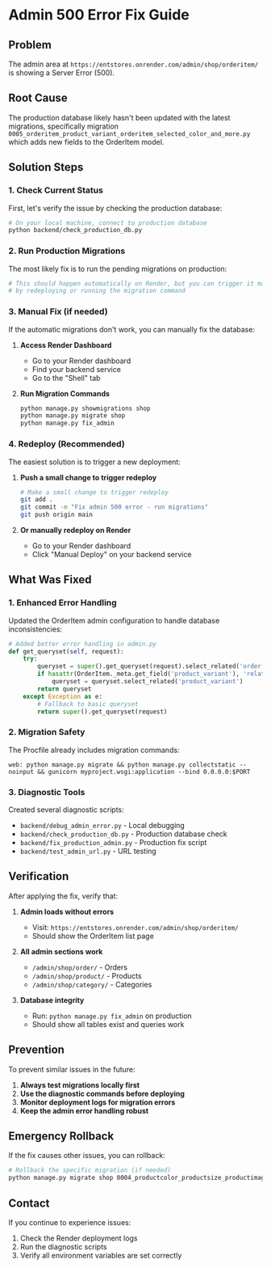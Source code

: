 # Admin 500 Error Fix Guide

## Problem
The admin area at `https://entstores.onrender.com/admin/shop/orderitem/` is showing a Server Error (500).

## Root Cause
The production database likely hasn't been updated with the latest migrations, specifically migration `0005_orderitem_product_variant_orderitem_selected_color_and_more.py` which adds new fields to the OrderItem model.

## Solution Steps

### 1. Check Current Status
First, let's verify the issue by checking the production database:

```bash
# On your local machine, connect to production database
python backend/check_production_db.py
```

### 2. Run Production Migrations
The most likely fix is to run the pending migrations on production:

```bash
# This should happen automatically on Render, but you can trigger it manually
# by redeploying or running the migration command
```

### 3. Manual Fix (if needed)
If the automatic migrations don't work, you can manually fix the database:

1. **Access Render Dashboard**
   - Go to your Render dashboard
   - Find your backend service
   - Go to the "Shell" tab

2. **Run Migration Commands**
   ```bash
   python manage.py showmigrations shop
   python manage.py migrate shop
   python manage.py fix_admin
   ```

### 4. Redeploy (Recommended)
The easiest solution is to trigger a new deployment:

1. **Push a small change to trigger redeploy**
   ```bash
   # Make a small change to trigger redeploy
   git add .
   git commit -m "Fix admin 500 error - run migrations"
   git push origin main
   ```

2. **Or manually redeploy on Render**
   - Go to your Render dashboard
   - Click "Manual Deploy" on your backend service

## What Was Fixed

### 1. Enhanced Error Handling
Updated the OrderItem admin configuration to handle database inconsistencies:

```python
# Added better error handling in admin.py
def get_queryset(self, request):
    try:
        queryset = super().get_queryset(request).select_related('order', 'product')
        if hasattr(OrderItem._meta.get_field('product_variant'), 'related_model'):
            queryset = queryset.select_related('product_variant')
        return queryset
    except Exception as e:
        # Fallback to basic queryset
        return super().get_queryset(request)
```

### 2. Migration Safety
The Procfile already includes migration commands:
```
web: python manage.py migrate && python manage.py collectstatic --noinput && gunicorn myproject.wsgi:application --bind 0.0.0.0:$PORT
```

### 3. Diagnostic Tools
Created several diagnostic scripts:
- `backend/debug_admin_error.py` - Local debugging
- `backend/check_production_db.py` - Production database check
- `backend/fix_production_admin.py` - Production fix script
- `backend/test_admin_url.py` - URL testing

## Verification

After applying the fix, verify that:

1. **Admin loads without errors**
   - Visit: `https://entstores.onrender.com/admin/shop/orderitem/`
   - Should show the OrderItem list page

2. **All admin sections work**
   - `/admin/shop/order/` - Orders
   - `/admin/shop/product/` - Products
   - `/admin/shop/category/` - Categories

3. **Database integrity**
   - Run: `python manage.py fix_admin` on production
   - Should show all tables exist and queries work

## Prevention

To prevent similar issues in the future:

1. **Always test migrations locally first**
2. **Use the diagnostic commands before deploying**
3. **Monitor deployment logs for migration errors**
4. **Keep the admin error handling robust**

## Emergency Rollback

If the fix causes other issues, you can rollback:

```bash
# Rollback the specific migration (if needed)
python manage.py migrate shop 0004_productcolor_productsize_productimage_productvariant
```

## Contact

If you continue to experience issues:
1. Check the Render deployment logs
2. Run the diagnostic scripts
3. Verify all environment variables are set correctly